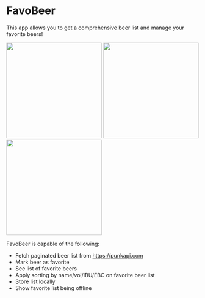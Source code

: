 # FavoBeer

This app allows you to get a comprehensive beer list and manage your favorite beers!

<p>
  <img src="https://github.com/vladconq/FavoBeer/blob/main/FavoBeer/SupportingFiles/All%20Beers.png" width="250">
  <img src="https://github.com/vladconq/FavoBeer/blob/main/FavoBeer/SupportingFiles/All%20Beers%20Detail.png" width="250">
  <img src="https://github.com/vladconq/FavoBeer/blob/main/FavoBeer/SupportingFiles/Favorite%20Beers.png" width="250">
</p>
  
FavoBeer is capable of the following:
- Fetch paginated beer list from https://punkapi.com
- Mark beer as favorite
- See list of favorite beers
- Apply sorting by name/vol/IBU/EBC on favorite beer list
- Store list locally
- Show favorite list being offline
